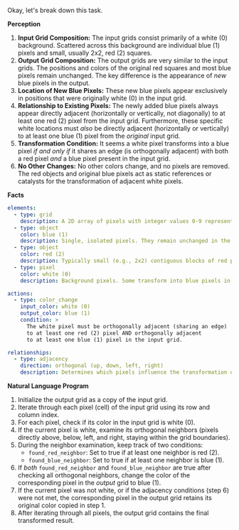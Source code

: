 Okay, let's break down this task.

**Perception**

1.  **Input Grid Composition:** The input grids consist primarily of a white (0) background. Scattered across this background are individual blue (1) pixels and small, usually 2x2, red (2) squares.
2.  **Output Grid Composition:** The output grids are very similar to the input grids. The positions and colors of the original red squares and most blue pixels remain unchanged. The key difference is the appearance of *new* blue pixels in the output.
3.  **Location of New Blue Pixels:** These new blue pixels appear exclusively in positions that were originally white (0) in the input grid.
4.  **Relationship to Existing Pixels:** The newly added blue pixels always appear directly adjacent (horizontally or vertically, not diagonally) to at least one red (2) pixel from the input grid. Furthermore, these specific white locations must *also* be directly adjacent (horizontally or vertically) to at least one blue (1) pixel from the *original* input grid.
5.  **Transformation Condition:** It seems a white pixel transforms into a blue pixel *if and only if* it shares an edge (is orthogonally adjacent) with both a red pixel *and* a blue pixel present in the input grid.
6.  **No Other Changes:** No other colors change, and no pixels are removed. The red objects and original blue pixels act as static references or catalysts for the transformation of adjacent white pixels.

**Facts**


```yaml
elements:
  - type: grid
    description: A 2D array of pixels with integer values 0-9 representing colors. White (0) is the background.
  - type: object
    color: blue (1)
    description: Single, isolated pixels. They remain unchanged in the output. They act as a condition for transformation.
  - type: object
    color: red (2)
    description: Typically small (e.g., 2x2) contiguous blocks of red pixels. They remain unchanged in the output. They act as a condition for transformation.
  - type: pixel
    color: white (0)
    description: Background pixels. Some transform into blue pixels in the output.

actions:
  - type: color_change
    input_color: white (0)
    output_color: blue (1)
    condition: >
      The white pixel must be orthogonally adjacent (sharing an edge)
      to at least one red (2) pixel AND orthogonally adjacent
      to at least one blue (1) pixel in the input grid.

relationships:
  - type: adjacency
    direction: orthogonal (up, down, left, right)
    description: Determines which pixels influence the transformation of a white pixel.
```


**Natural Language Program**

1.  Initialize the output grid as a copy of the input grid.
2.  Iterate through each pixel (cell) of the input grid using its row and column index.
3.  For each pixel, check if its color in the input grid is white (0).
4.  If the current pixel is white, examine its orthogonal neighbors (pixels directly above, below, left, and right, staying within the grid boundaries).
5.  During the neighbor examination, keep track of two conditions:
    *   `found_red_neighbor`: Set to true if at least one neighbor is red (2).
    *   `found_blue_neighbor`: Set to true if at least one neighbor is blue (1).
6.  If *both* `found_red_neighbor` and `found_blue_neighbor` are true after checking all orthogonal neighbors, change the color of the corresponding pixel in the *output* grid to blue (1).
7.  If the current pixel was not white, or if the adjacency conditions (step 6) were not met, the corresponding pixel in the output grid retains its original color copied in step 1.
8.  After iterating through all pixels, the output grid contains the final transformed result.